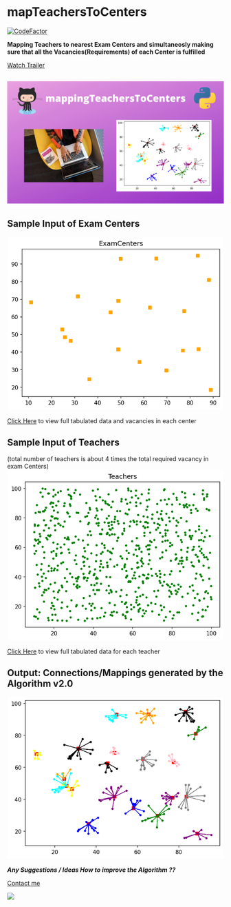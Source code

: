 # mapTeachersToCenters

[![CodeFactor](https://www.codefactor.io/repository/github/aahnik/mapteacherstocenters/badge)](https://www.codefactor.io/repository/github/aahnik/mapteacherstocenters)

**Mapping Teachers to nearest Exam Centers and simultaneosly making sure that all the Vacancies(Requirements) of each Center is fulfilled**


[Watch Trailer](https://youtu.be/N4-TRZT72bo)

![thumbnail](results/mappingTeachersToCenters.png)
---

## Sample Input of Exam Centers
![Exam Centers](results/ExamCenters.png)

[Click Here](https://github.com/aahnik/mapTeachersToCenters/blob/master/results/ExamCenters.txt) to view full tabulated data and vacancies in each center 


## Sample Input of Teachers 
(total number of teachers is about 4 times the total required vacancy in exam Centers)
![Teachers](results/Teachers.png)

[Click Here](https://github.com/aahnik/mapTeachersToCenters/blob/master/results/Teachers.txt) to view full tabulated data for each teacher


## Output: Connections/Mappings generated by the Algorithm v2.0
![Connections](results/connections.png)


_**Any Suggestions / Ideas How to improve the Algorithm ??**_

[Contact me](https://t.me/AahniKDaw)

![](https://raw.githubusercontent.com/aahnik/aahnik/master/promoted/general.gif)
